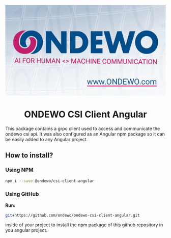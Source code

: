 <p align="center">
  <a href="https://www.ondewo.com">
    <img alt="ONDEWO Logo" src="https://raw.githubusercontent.com/ondewo/ondewo-logos/master/github/ondewo_logo_github_2.png"/>
  </a>
  <h1 align="center">
    ONDEWO CSI Client Angular
  </h1>
</p>

This package contains a grpc client used to access and communicate the ondewo csi api.
It was also configured as an Angular npm package so it can be easily added to any Angular project.

## How to install?

### Using NPM

```bash
npm i --save @ondewo/csi-client-angular
```

### Using GitHub

**Run:**

```bash
git+https://github.com/ondewo/ondewo-csi-client-angular.git
```

inside of your project to install the npm package of this github repository in you angular project.
